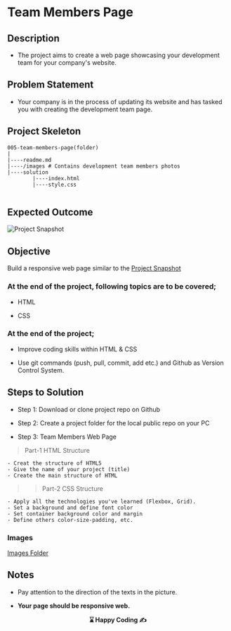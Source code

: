 
#  Team Members Page 

## Description
- The project aims to create a web page showcasing your development team for your company's website.

## Problem Statement

- Your company is in the process of updating its website and has tasked you with creating the development team page.

## Project Skeleton 

```
005-team-members-page(folder)
|
|----readme.md        
|----/images # Contains development team members photos         
|----solution
        |----index.html  
        |----style.css   
        
```

## Expected Outcome

![Project Snapshot](./teammembers.png)

## Objective

Build a responsive web page similar to the [Project Snapshot](./teammembers.png) 

### At the end of the project, following topics are to be covered;

- HTML 

- CSS


### At the end of the project;

- Improve coding skills within HTML & CSS

- Use git commands (push, pull, commit, add etc.) and Github as Version Control System.

## Steps to Solution
  
- Step 1: Download or clone project repo on Github 

- Step 2: Create a project folder for the local public repo on your PC

- Step 3: Team Members Web Page

>Part-1 HTML Structure

	- Creat the structure of HTML5
	- Give the name of your project (title)
	- Create the main structure of HTML

>>Part-2 CSS Structure

    - Apply all the technologies you've learned (Flexbox, Grid).
	- Set a background and define font color
	- Set container background color and margin
	- Define others color-size-padding, etc.

### Images
[Images Folder](./images/)


## Notes

- Pay attention to the direction of the texts in the picture.

- **Your page should be responsive web.**

<p align='center'> <strong>⌛ Happy Coding  ✍ </strong></p>
